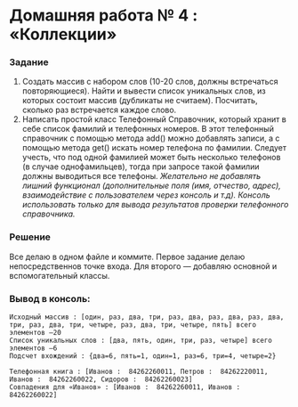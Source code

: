 # Домашняя работа № 4 : «Коллекции»

### Задание
1. Создать массив с набором слов (10-20 слов, должны встречаться повторяющиеся). Найти и
вывести список уникальных слов, из которых состоит массив (дубликаты не считаем).
Посчитать, сколько раз встречается каждое слово.
2. Написать простой класс Телефонный Справочник, который хранит в себе список фамилий и
телефонных номеров. В этот телефонный справочник с помощью метода add() можно
добавлять записи, а с помощью метода get() искать номер телефона по фамилии. Следует
учесть, что под одной фамилией может быть несколько телефонов (в случае однофамильцев),
тогда при запросе такой фамилии должны выводиться все телефоны. *Желательно не добавлять
лишний функционал (дополнительные поля (имя, отчество, адрес), взаимодействие с пользователем
через консоль и т.д). Консоль использовать только для вывода результатов проверки телефонного
справочника.*

### Решение
Все делаю в одном файле и коммите.
Первое задание делаю непосредственнов точке входа. Для второго — добавляю основной и вспомогательный классы.

### Вывод в консоль:
```
Иcходный массив : [один, раз, два, три, раз, два, раз, два, раз, два, три, раз, два, три, четыре, раз, два, три, четыре, пять] всего элементов —20
Список уникальных слов : [два, пять, один, три, раз, четыре] всего элементов —6
Подсчет вхождений : {два=6, пять=1, один=1, раз=6, три=4, четыре=2}

Телефонная книга : [Иванов :  84262260011, Петров :  84262220011, Иванов :  84262260022, Сидоров :  84262260023]
Совпадения для «Иванов» : [Иванов :  84262260011, Иванов :  84262260022]
```